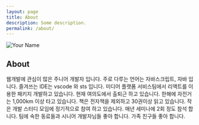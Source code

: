 ```yaml
---
layout: page
title: About
description: Some description.
permalink: /about/
---
```


<img itemprop="image" class="img-rounded" src="https://res.cloudinary.com/jacob-dev/image/upload/v1511685978/15279734_hbpazg.jpg" alt="Your Name">

## About

웹개발에 관심이 많은 주니어 개발자 입니다.
주로 다루는 언어는 자바스크립트, 자바 입니다.
즐겨쓰는 IDE는 vscode 와 sts 입니다.
미디어 플랫폼 서비스팀에서 리액트를 이용한 패키지 개발하고 있습니다. 
현재 여의도에서 출퇴근 하고 있습니다.
한해에 자전거는 1,000km 이상 타고 있습니다.
책은 전자책을 제외하고 30권이상 읽고 있습니다.
작은 개발 스터디 모임에 정기적으로 참여 하고 있습니다.
매년 세미나에 2회 정도 참석 합니다.
팀에 속한 동료들과 시니어 개발자님들 좋아 합니다.
가족 친구들 좋아 합니다.





